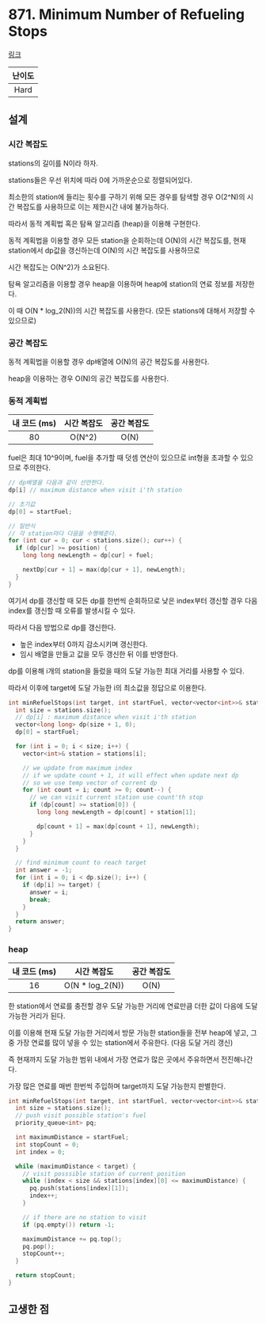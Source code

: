 # 871. Minimum Number of Refueling Stops

[링크](https://leetcode.com/problems/minimum-number-of-refueling-stops/)

| 난이도 |
| :----: |
|  Hard  |

## 설계

### 시간 복잡도

stations의 길이를 N이라 하자.

stations들은 우선 위치에 따라 0에 가까운순으로 정렬되어있다.

최소한의 station에 들리는 횟수를 구하기 위해 모든 경우를 탐색할 경우 O(2^N)의 시간 복잡도를 사용하므로 이는 제한시간 내에 불가능하다.

따라서 동적 계획법 혹은 탐욕 알고리즘 (heap)을 이용해 구현한다.

동적 계획법을 이용할 경우 모든 station을 순회하는데 O(N)의 시간 복잡도를, 현재 station에서 dp값을 갱신하는데 O(N)의 시간 복잡도를 사용하므로

시간 복잡도는 O(N^2)가 소요된다.

탐욕 알고리즘을 이용할 경우 heap을 이용하며 heap에 station의 연료 정보를 저장한다.

이 때 O(N \* log_2(N))의 시간 복잡도를 사용한다. (모든 stations에 대해서 저장할 수 있으므로)

### 공간 복잡도

동적 계획법을 이용할 경우 dp배열에 O(N)의 공간 복잡도를 사용한다.

heap을 이용하는 경우 O(N)의 공간 복잡도를 사용한다.

### 동적 계획법

| 내 코드 (ms) | 시간 복잡도 | 공간 복잡도 |
| :----------: | :---------: | :---------: |
|      80      |   O(N^2)    |    O(N)     |

fuel은 최대 10^9이며, fuel을 추가할 때 덧셈 연산이 있으므로 int형을 초과할 수 있으므로 주의한다.

```cpp
// dp배열을 다음과 같이 선언한다.
dp[i] // maximum distance when visit i'th station

// 초기값
dp[0] = startFuel;

// 일반식
// 각 station마다 다음을 수행해준다.
for (int cur = 0; cur < stations.size(); cur++) {
  if (dp[cur] >= position) {
    long long newLength = dp[cur] + fuel;

    nextDp[cur + 1] = max(dp[cur + 1], newLength);
  }
}
```

여기서 dp를 갱신할 때 모든 dp를 한번씩 순회하므로 낮은 index부터 갱신할 경우 다음 index를 갱신할 때 오류를 발생시킬 수 있다.

따라서 다음 방법으로 dp를 갱신한다.

- 높은 index부터 0까지 감소시키며 갱신한다.
- 임시 배열을 만들고 값을 모두 갱신한 뒤 이를 반영한다.

dp를 이용해 i개의 station을 들렀을 때의 도달 가능한 최대 거리를 사용할 수 있다.

따라서 이후에 target에 도달 가능한 i의 최소값을 정답으로 이용한다.

```cpp
int minRefuelStops(int target, int startFuel, vector<vector<int>>& stations) {
  int size = stations.size();
  // dp[i] : maximum distance when visit i'th station
  vector<long long> dp(size + 1, 0);
  dp[0] = startFuel;

  for (int i = 0; i < size; i++) {
    vector<int>& station = stations[i];

    // we update from maximum index
    // if we update count + 1, it will effect when update next dp
    // so we use temp vector of current dp
    for (int count = i; count >= 0; count--) {
      // we can visit current station use count'th stop
      if (dp[count] >= station[0]) {
        long long newLength = dp[count] + station[1];

        dp[count + 1] = max(dp[count + 1], newLength);
      }
    }
  }

  // find minimum count to reach target
  int answer = -1;
  for (int i = 0; i < dp.size(); i++) {
    if (dp[i] >= target) {
      answer = i;
      break;
    }
  }
  return answer;
}
```

### heap

| 내 코드 (ms) |   시간 복잡도    | 공간 복잡도 |
| :----------: | :--------------: | :---------: |
|      16      | O(N \* log_2(N)) |    O(N)     |

한 station에서 연료를 충전할 경우 도달 가능한 거리에 연료만큼 더한 값이 다음에 도달 가능한 거리가 된다.

이를 이용해 현재 도달 가능한 거리에서 방문 가능한 station들을 전부 heap에 넣고, 그중 가장 연료를 많이 넣을 수 있는 station에서 주유한다. (다음 도달 거리 갱신)

즉 현재까지 도달 가능한 범위 내에서 가장 연료가 많은 곳에서 주유하면서 전진해나간다.

가장 많은 연료를 매번 한번씩 주입하며 target까지 도달 가능한지 판별한다.

```cpp
int minRefuelStops(int target, int startFuel, vector<vector<int>>& stations) {
  int size = stations.size();
  // push visit possible station's fuel
  priority_queue<int> pq;

  int maximumDistance = startFuel;
  int stopCount = 0;
  int index = 0;

  while (maximumDistance < target) {
    // visit posssible station of current position
    while (index < size && stations[index][0] <= maximumDistance) {
      pq.push(stations[index][1]);
      index++;
    }

    // if there are no station to visit
    if (pq.empty()) return -1;

    maximumDistance += pq.top();
    pq.pop();
    stopCount++;
  }

  return stopCount;
}
```

## 고생한 점
